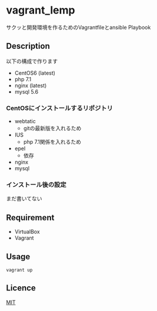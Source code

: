 vagrant_lemp
====

サクッと開発環境を作るためのVagrantfileとansible Playbook

## Description

以下の構成で作ります

* CentOS6 (latest)
* php 7.1
* nginx (latest)
* mysql 5.6

### CentOSにインストールするリポジトリ

  * webtatic
    * gitの最新版を入れるため
  * IUS
    * php 7.1関係を入れるため
  * epel
    * 依存
  * nginx
  * mysql

### インストール後の設定

まだ書いてない

## Requirement

* VirtualBox
* Vagrant

## Usage

```vagrant up```

## Licence

[MIT](https://github.com/tcnksm/tool/blob/master/LICENCE)

